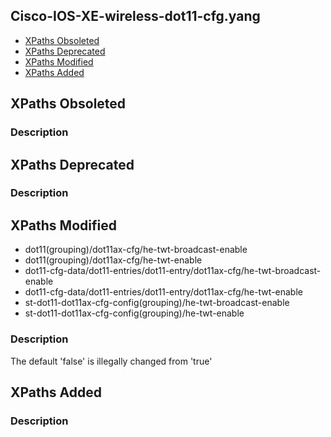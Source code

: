 ## Cisco-IOS-XE-wireless-dot11-cfg.yang


- [XPaths Obsoleted](#xpaths-obsoleted)
- [XPaths Deprecated](#xpaths-deprecated)
- [XPaths Modified](#xpaths-modified)
- [XPaths Added](#xpaths-added)

## XPaths Obsoleted

### Description

## XPaths Deprecated

### Description

## XPaths Modified

- dot11(grouping)/dot11ax-cfg/he-twt-broadcast-enable
- dot11(grouping)/dot11ax-cfg/he-twt-enable
- dot11-cfg-data/dot11-entries/dot11-entry/dot11ax-cfg/he-twt-broadcast-enable
- dot11-cfg-data/dot11-entries/dot11-entry/dot11ax-cfg/he-twt-enable
- st-dot11-dot11ax-cfg-config(grouping)/he-twt-broadcast-enable
- st-dot11-dot11ax-cfg-config(grouping)/he-twt-enable

### Description

The default 'false' is illegally changed from 'true'

## XPaths Added

### Description

